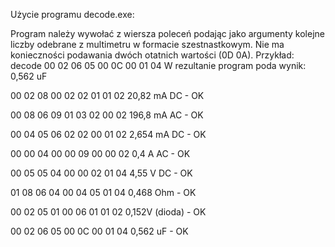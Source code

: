 Użycie programu decode.exe:

Program należy wywołać z wiersza poleceń podając jako argumenty kolejne liczby odebrane z multimetru
w formacie szestnastkowym. Nie ma konieczności podawania dwóch otatnich wartości (0D 0A).
Przykład:
	decode 00 02 06 05 00 0C 00 01 04
W rezultanie program poda wynik:
	0,562 uF

00 02 08 00 02 02 01 01 02  20,82 mA DC - OK

00 08 06 09 01 03 02 00 02  196,8 mA AC - OK

00 04 05 06 02 02 00 01 02  2,654 mA DC - OK

00 00 04 00 00 09 00 00 02  0,4 A AC  - OK

00 05 05 04 00 00 02 01 04  4,55 V DC - OK

01 08 06 04 00 04 05 01 04  0,468 Ohm - OK

00 02 05 01 00 06 01 01 02  0,152V (dioda) - OK

00 02 06 05 00 0C 00 01 04  0,562 uF - OK
